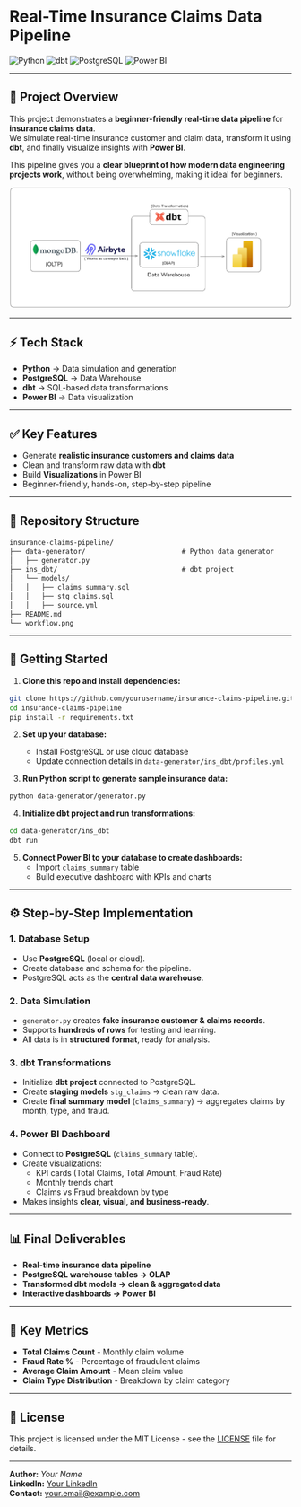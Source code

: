 # Real-Time Insurance Claims Data Pipeline

![Python](https://img.shields.io/badge/Python-3776AB?logo=python&logoColor=white)
![dbt](https://img.shields.io/badge/dbt-FF694B?logo=dbt&logoColor=white)
![PostgreSQL](https://img.shields.io/badge/PostgreSQL-316192?logo=postgresql&logoColor=white)
![Power BI](https://img.shields.io/badge/Power%20BI-F2C811?logo=powerbi&logoColor=black)

---

## 📌 Project Overview
This project demonstrates a **beginner-friendly real-time data pipeline** for **insurance claims data**.  
We simulate real-time insurance customer and claim data, transform it using **dbt**, and finally visualize insights with **Power BI**.

This pipeline gives you a **clear blueprint of how modern data engineering projects work**, without being overwhelming, making it ideal for beginners.

![Data Pipeline Workflow](workflow.png)

---

## ⚡ Tech Stack
- **Python** → Data simulation and generation  
- **PostgreSQL** → Data Warehouse  
- **dbt** → SQL-based data transformations  
- **Power BI** → Data visualization  

---

## ✅ Key Features
- Generate **realistic insurance customers and claims data**  
- Clean and transform raw data with **dbt**  
- Build **Visualizations** in Power BI  
- Beginner-friendly, hands-on, step-by-step pipeline  

---

## 📂 Repository Structure

```text
insurance-claims-pipeline/
├── data-generator/                        # Python data generator
│   ├── generator.py
├── ins_dbt/                               # dbt project
│   └── models/
│   │   ├── claims_summary.sql
│   │   ├── stg_claims.sql
│   │   ├── source.yml
├── README.md
└── workflow.png
```

---

## 🚀 Getting Started

1. **Clone this repo and install dependencies:**
```bash
git clone https://github.com/yourusername/insurance-claims-pipeline.git
cd insurance-claims-pipeline
pip install -r requirements.txt
```

2. **Set up your database:**
   - Install PostgreSQL or use cloud database
   - Update connection details in `data-generator/ins_dbt/profiles.yml`

3. **Run Python script to generate sample insurance data:**
```bash
python data-generator/generator.py
```

4. **Initialize dbt project and run transformations:**
```bash
cd data-generator/ins_dbt
dbt run
```

5. **Connect Power BI to your database to create dashboards:**
   - Import `claims_summary` table
   - Build executive dashboard with KPIs and charts

---

## ⚙️ Step-by-Step Implementation

### 1. Database Setup
- Use **PostgreSQL** (local or cloud).  
- Create database and schema for the pipeline.  
- PostgreSQL acts as the **central data warehouse**.  

### 2. Data Simulation
- `generator.py` creates **fake insurance customer & claims records**.  
- Supports **hundreds of rows** for testing and learning.  
- All data is in **structured format**, ready for analysis.  

### 3. dbt Transformations
- Initialize **dbt project** connected to PostgreSQL.  
- Create **staging models** `stg_claims` → clean raw data.  
- Create **final summary model** (`claims_summary`) → aggregates claims by month, type, and fraud.  

### 4. Power BI Dashboard
- Connect to **PostgreSQL** (`claims_summary` table).  
- Create visualizations:
  - KPI cards (Total Claims, Total Amount, Fraud Rate)
  - Monthly trends chart
  - Claims vs Fraud breakdown by type
- Makes insights **clear, visual, and business-ready**.  

---

## 📊 Final Deliverables
- **Real-time insurance data pipeline**  
- **PostgreSQL warehouse tables → OLAP**  
- **Transformed dbt models → clean & aggregated data**  
- **Interactive dashboards → Power BI**  

---

## 🎯 Key Metrics
- **Total Claims Count** - Monthly claim volume
- **Fraud Rate %** - Percentage of fraudulent claims  
- **Average Claim Amount** - Mean claim value
- **Claim Type Distribution** - Breakdown by claim category

---

## 📄 License
This project is licensed under the MIT License - see the [LICENSE](LICENSE) file for details.

---

**Author:** *Your Name*  
**LinkedIn:** [Your LinkedIn](https://www.linkedin.com/in/yourprofile/)  
**Contact:** [your.email@example.com](mailto:your.email@example.com)
